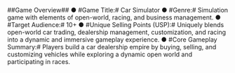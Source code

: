 ##Game Overview##
● #Game Title:#
        Car Simulator
● #Genre:# 
        Simulation game with elements of open-world, racing, and business management.
● #Target Audience:# 
        10+
● #Unique Selling Points (USP):#
        Uniquely blends open-world car trading, dealership management, customization, and racing into a dynamic and immersive gameplay experience.
● #Core Gameplay Summary:# 
        Players build a car dealership empire by buying, selling, and customizing vehicles while exploring a dynamic open world and participating in races.
